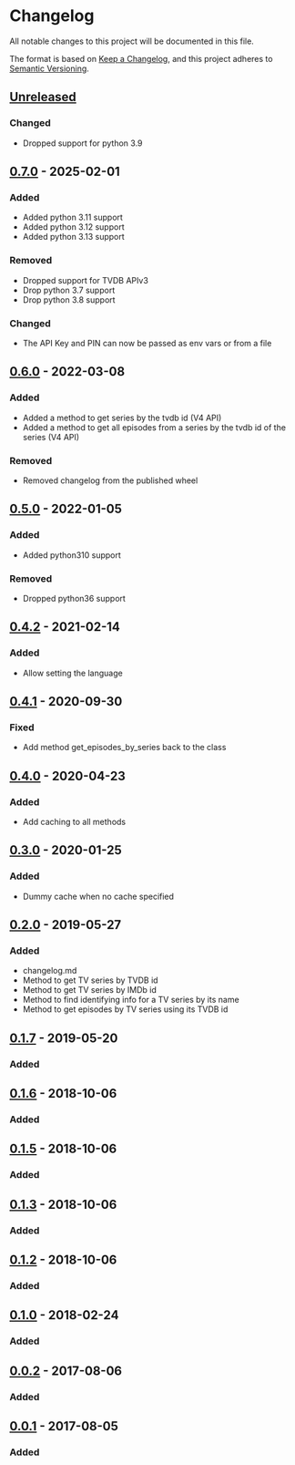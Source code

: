 # Changelog

All notable changes to this project will be documented in this file.

The format is based on [Keep a Changelog], and this project adheres to [Semantic Versioning].

## [Unreleased]

### Changed

- Dropped support for python 3.9

## [0.7.0] - 2025-02-01

### Added

- Added python 3.11 support
- Added python 3.12 support
- Added python 3.13 support

### Removed

- Dropped support for TVDB APIv3
- Drop python 3.7 support
- Drop python 3.8 support

### Changed

- The API Key and PIN can now be passed as env vars or from a file

## [0.6.0] - 2022-03-08

### Added

- Added a method to get series by the tvdb id (V4 API)
- Added a method to get all episodes from a series by the tvdb id of
  the series (V4 API)

### Removed

- Removed changelog from the published wheel

## [0.5.0] - 2022-01-05

### Added

- Added python310 support

### Removed

- Dropped python36 support

## [0.4.2] - 2021-02-14

### Added

- Allow setting the language

## [0.4.1] - 2020-09-30

### Fixed

- Add method get_episodes_by_series back to the class

## [0.4.0] - 2020-04-23

### Added

- Add caching to all methods

## [0.3.0] - 2020-01-25

### Added

- Dummy cache when no cache specified

## [0.2.0] - 2019-05-27

### Added

- changelog.md
- Method to get TV series by TVDB id
- Method to get TV series by IMDb id
- Method to find identifying info for a TV series by its name
- Method to get episodes by TV series using its TVDB id

## [0.1.7] - 2019-05-20

### Added

## [0.1.6] - 2018-10-06

### Added

## [0.1.5] - 2018-10-06

### Added

## [0.1.3] - 2018-10-06

### Added

## [0.1.2] - 2018-10-06

### Added

## [0.1.0] - 2018-02-24

### Added

## [0.0.2] - 2017-08-06

### Added

## [0.0.1] - 2017-08-05

### Added

[Keep a Changelog]: https://keepachangelog.com/en/1.1.0/
[Semantic Versioning]: https://semver.org/spec/v2.0.0.html
[Unreleased]: https://github.com/spapanik/tvdb_api_client/compare/v0.7.0...master
[0.7.0]: https://github.com/spapanik/tvdb_api_client/compare/v0.6.0...v0.7.0
[0.6.0]: https://github.com/spapanik/tvdb_api_client/compare/v0.5.0...v0.6.0
[0.5.0]: https://github.com/spapanik/tvdb_api_client/compare/v0.4.2...v0.5.0
[0.4.2]: https://github.com/spapanik/tvdb_api_client/compare/v0.4.1...v0.4.2
[0.4.1]: https://github.com/spapanik/tvdb_api_client/compare/v0.4.0...v0.4.1
[0.4.0]: https://github.com/spapanik/tvdb_api_client/compare/v0.3.0...v0.4.0
[0.3.0]: https://github.com/spapanik/tvdb_api_client/compare/v0.2.0...v0.3.0
[0.2.0]: https://github.com/spapanik/tvdb_api_client/compare/v0.1.7...v0.2.0
[0.1.7]: https://github.com/spapanik/tvdb_api_client/compare/v0.1.6...v0.1.7
[0.1.6]: https://github.com/spapanik/tvdb_api_client/compare/v0.1.5...v0.1.6
[0.1.5]: https://github.com/spapanik/tvdb_api_client/compare/v0.1.3...v0.1.5
[0.1.3]: https://github.com/spapanik/tvdb_api_client/compare/v0.1.2...v0.1.3
[0.1.2]: https://github.com/spapanik/tvdb_api_client/compare/v0.1.0...v0.1.2
[0.1.0]: https://github.com/spapanik/tvdb_api_client/compare/v0.0.2...v0.1.0
[0.0.2]: https://github.com/spapanik/tvdb_api_client/compare/v0.0.1...v0.0.2
[0.0.1]: https://github.com/spapanik/tvdb_api_client/releases/tag/v0.0.1
